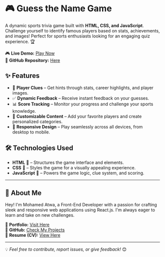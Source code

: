# 🎮 Guess the Name Game 
A dynamic sports trivia game built with **HTML, CSS, and JavaScript**. Challenge yourself to identify famous players based on stats, achievements, and images! Perfect for sports enthusiasts looking for an engaging quiz experience. 🏆

🎮 **Live Demo:** [Play Now](https://guessthename-atwa.netlify.app/)  
📂 **GitHub Repository:** [Here](https://github.com/mo-atwa/Guessthename)

## ✨ Features
- 🎯 **Player Clues** – Get hints through stats, career highlights, and player images.
- ✅ **Dynamic Feedback** – Receive instant feedback on your guesses.
- 📊 **Score Tracking** – Monitor your progress and challenge your sports knowledge.
- 🎨 **Customizable Content** – Add your favorite players and create personalized categories.
- 📱 **Responsive Design** – Play seamlessly across all devices, from desktop to mobile.

## 🛠 Technologies Used
- **HTML** 📜 – Structures the game interface and elements.
- **CSS** 🎨 – Styles the game for a visually appealing experience.
- **JavaScript** 🚀 – Powers the game logic, clue system, and scoring.
  
----------

## 🌟 About Me  

Hey! I'm Mohamed Atwa, a Front-End Developer with a passion for crafting sleek and responsive web applications using React.js. I'm always eager to learn and take on new challenges.  

🚀 **Portfolio:** [Visit Here](https://atwa-portfolio.netlify.app)  
📂 **GitHub:** [Check My Projects](https://github.com/mo-atwa)  
📄 **Resume (CV):** [View Here](https://drive.google.com/file/d/1oH9P8n6Gb4Hv0qNAXYkjiC-fvSW14jEb/view)  

---  

💡 *Feel free to contribute, report issues, or give feedback!* 😊
